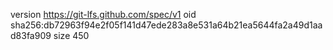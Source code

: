 version https://git-lfs.github.com/spec/v1
oid sha256:db72963f94e2f05f141d47ede283a8e531a64b21ea5644fa2a49d1aad83fa909
size 450
